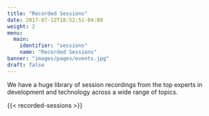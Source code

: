 ```yaml
---
title: "Recorded Sessions"
date: 2017-07-12T18:52:51-04:00
weight: 2
menu:
  main:
    identifier: "sessions"
    name: "Recorded Sessions"
banner: "images/pages/events.jpg"
draft: false
---
```


We have a huge library of session recordings from the top experts in development and technology across a wide range of topics.

{{< recorded-sessions >}}
